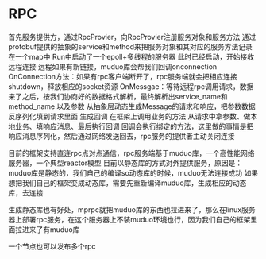 # RPC
首先服务提供方，通过RpcProvier，向RpcProvier注册服务对象和服务方法
通过protobuf提供的抽象的service和method来把服务对象和其对应的服务方法记录在一个map中
Run中启动了一个epoll+多线程的服务器
此时已经启动，开始接收远程连接
远程如果有新链接，muduo库会帮我们回调onconnection
OnConnection方法：如果有rpc客户端断开了，rpc服务端就会把相应连接shutdown，释放相应的socket资源
OnMessgae：等待远程rpc调用请求，数据来了之后，按我们协商好的数据格式解析，最终解析出service_name和method_name
以及参数
从抽象层动态生成Message的请求和响应，把参数数据反序列化填到请求里面
生成回调
在框架上调用业务的方法
从请求中拿参数、做本地业务、填响应消息、最后执行回调
回调会执行绑定的方法，这里做的事情是把响应消息序列化，然后通过网络发送回去，rpc服务的提供者主动关闭连接


目前的框架支持直连rpc点对点通信，rpc服务端基于muduo库，一个高性能网络服务器，一个典型reactor模型
目前以静态库的方式对外提供服务，原因是：muduo库是静态的，我们自己的编译so动态库的时候，muduo无法连接成功
如果想把我们自己的框架变成动态库，需要先重新编译muduo库，生成相应的动态库，去连接

生成静态库也有好处，mprpc就把muduo库的东西也拉进来了，那么在linux服务器上部署rpc服务，在这个服务器上不装muduo环境也行，因为我们自己的框架里面拉进来了有muduo库

一个节点也可以发布多个rpc